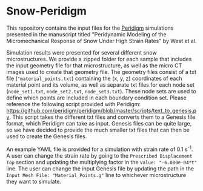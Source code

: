 # Snow-Peridigm

This repository contains the input files for the [Peridigm](https://github.com/peridigm/peridigm/) simulations presented in the manuscript titled "Peridynamic Modeling of the Micromechanical Response of Snow Under High Strain Rates" by West et al. 

Simulation results were presented for several different snow microstructures. We provide a zipped folder for each sample that includes the input geometry file for that microstructure, as well as the micro CT images used to create that geometry file. The geometry files consist of a txt file (`"material_points.txt`) containing the (x, y, z) coordinates of each material point and its volume, as well as separate txt files for each node set (`node_set1.txt`, `node_set2.txt`, `node_set3.txt`). These node sets are used to define which points are included in each boundary condition set. Please reference the following script provided with Peridigm: https://github.com/peridigm/peridigm/blob/master/scripts/text_to_genesis.py. This script takes the different txt files and converts them to a Genesis file format, which Peridigm can take as input. Genesis files can be quite large, so we have decided to provide the much smaller txt files that can then be used to create the Genesis files.

An example YAML file is provided for a simulation with strain rate of 0.1 s<sup>-1</sup>. A user can change the strain rate by going to the `Prescribed Displacement Top` section and updating the multiplying factor in the `Value: "-6.000e-04*t"` line. The user can change the input Genesis file by updating the path in the `Input Mesh File: "Material_Points.g"` line to whichever microstructure they want to simulate.
